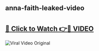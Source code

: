 ## anna-faith-leaked-video 

# <h2><a href="http://freeplayer.one?title=anna-faith-leaked-video&ref=21J">🔗 Click to Watch 👉🔴 VIDEO</a></h2>

<a href="http://freeplayer.one?title=anna-faith-leaked-video&ref=21J" rel="nofollow" data-target="animated-image.originalLink"><img src="https://i.ibb.co.com/xMMVF88/686577567.gif" alt="Viral Video Original" style="max-width: 100%; display: inline-block;" data-target="animated-image.originalImage"></a>

